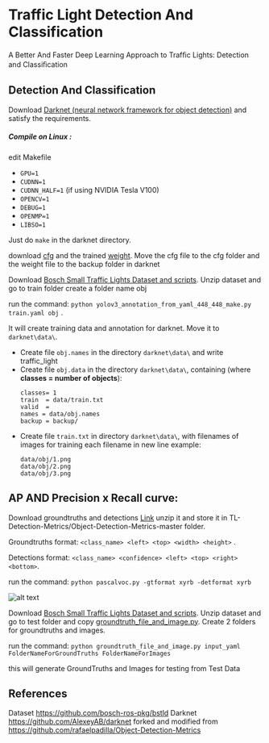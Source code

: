 # Traffic Light Detection And Classification
A Better And Faster Deep Learning Approach to Trafﬁc Lights: Detection and Classiﬁcation

## Detection And Classification

Download [Darknet (neural network framework for object detection)](https://github.com/AlexeyAB/darknet) and satisfy the requirements.

##### Compile on Linux :
edit Makefile
  * `GPU=1`
  * `CUDNN=1`
  * `CUDNN_HALF=1` (if using NVIDIA Tesla V100)
  * `OPENCV=1` 
  * `DEBUG=1`
  * `OPENMP=1` 
  * `LIBSO=1`
  
Just do `make` in the darknet directory.

download [cfg](https://drive.google.com/open?id=1s-PGEHxfjsPDdL9rLTyh3MaEeRnRFiOn) and the trained [weight](https://drive.google.com/open?id=1LnzLB9daUyPD6B3QuMUU-CFaXCJDFjtA). Move the cfg file to the cfg folder and the weight file to the backup folder in darknet

Download [Bosch Small Traffic Lights Dataset and scripts](https://github.com/bosch-ros-pkg/bstld). Unzip dataset and go to train folder create a folder name obj

run the command: `python yolov3_annotation_from_yaml_448_448_make.py train.yaml obj` .

It will create training data and annotation for darknet. Move it to `darknet\data\`.

* Create file `obj.names` in the directory `darknet\data\` and write traffic_light
* Create file `obj.data` in the directory `darknet\data\`, containing (where **classes = number of objects**):
  ```
  classes= 1
  train  = data/train.txt
  valid  = 
  names = data/obj.names
  backup = backup/
  ```
* Create file `train.txt` in directory `darknet\data\`, with filenames of images for training each filename in new line example:
  ```
  data/obj/1.png
  data/obj/2.png
  data/obj/3.png
  ```


## AP AND Precision x Recall curve:
Download groundtruths and detections [Link](https://drive.google.com/file/d/1KZBb6pCyMLO757g5WV_ADTFtwGaW3bT8/view?usp=sharing)
unzip it and store it in TL-Detection-Metrics/Object-Detection-Metrics-master folder.

Groundtruths format: `<class_name> <left> <top> <width> <height>` .

Detections format: `<class_name> <confidence> <left> <top> <right> <bottom>`.

run the command: `python pascalvoc.py -gtformat xyrb -detformat xyrb`

![alt text](https://github.com/nafis00141/TL-Detection-And-Classification/blob/master/images%20for%20readme/map.PNG)

Download [Bosch Small Traffic Lights Dataset and scripts](https://github.com/bosch-ros-pkg/bstld). Unzip dataset and go to test folder and copy [groundtruth_file_and_image.py](https://github.com/nafis00141/TL-Detection-And-Classification/blob/master/groundtruth_file_and_image.py). Create 2 folders for groundtruths and images.  

run the command: `python groundtruth_file_and_image.py input_yaml FolderNameForGroundTruths FolderNameForImages`

this will generate GroundTruths and Images for testing from Test Data


## References
Dataset https://github.com/bosch-ros-pkg/bstld
Darknet https://github.com/AlexeyAB/darknet
forked and modified from https://github.com/rafaelpadilla/Object-Detection-Metrics
